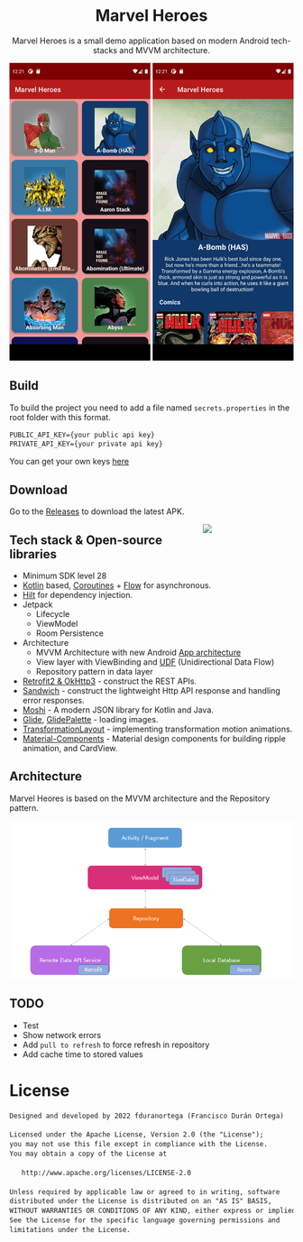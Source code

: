 <h1 align="center">Marvel Heroes</h1>

<p align="center">
Marvel Heroes is a small demo application based on modern Android tech-stacks and MVVM architecture.
</p>

<p align="center">
<img src="/previews/screenshot1.png" width="250">
<img src="/previews/screenshot2.png" width="250">
</p>

## Build
To build the project you need to add a file named `secrets.properties` in the root folder with this format.

```xml
PUBLIC_API_KEY={your public api key}
PRIVATE_API_KEY={your private api key}
```

You can get your own keys [here](https://developer.marvel.com/)

## Download
Go to the [Releases](https://github.com/FranAlterados/android-marvel-heroes/releases) to download the latest APK.

<img src="/previews/preview.gif" align="right" width="32%"/>

## Tech stack & Open-source libraries
- Minimum SDK level 28
- [Kotlin](https://kotlinlang.org/) based, [Coroutines](https://github.com/Kotlin/kotlinx.coroutines) + [Flow](https://kotlin.github.io/kotlinx.coroutines/kotlinx-coroutines-core/kotlinx.coroutines.flow/) for asynchronous.
- [Hilt](https://dagger.dev/hilt/) for dependency injection.
- Jetpack
  - Lifecycle
  - ViewModel
  - Room Persistence
- Architecture
  - MVVM Architecture with new Android [App architecture](https://developer.android.com/topic/architecture)
  - View layer with ViewBinding and [UDF](https://developer.android.com/jetpack/guide/ui-layer#udf) (Unidirectional Data Flow)
  - Repository pattern in data layer
- [Retrofit2 & OkHttp3](https://github.com/square/retrofit) - construct the REST APIs.
- [Sandwich](https://github.com/skydoves/Sandwich) - construct the lightweight Http API response and handling error responses.
- [Moshi](https://github.com/square/moshi/) - A modern JSON library for Kotlin and Java.
- [Glide](https://github.com/bumptech/glide), [GlidePalette](https://github.com/florent37/GlidePalette) - loading images.
- [TransformationLayout](https://github.com/skydoves/transformationlayout) - implementing transformation motion animations.
- [Material-Components](https://github.com/material-components/material-components-android) - Material design components for building ripple animation, and CardView.

## Architecture
Marvel Heores is based on the MVVM architecture and the Repository pattern.

![architecture](/previews/architecture.png)

## TODO
- Test
- Show network errors
- Add `pull to refresh` to force refresh in repository
- Add cache time to stored values

# License
```xml
Designed and developed by 2022 fduranortega (Francisco Durán Ortega)

Licensed under the Apache License, Version 2.0 (the "License");
you may not use this file except in compliance with the License.
You may obtain a copy of the License at

   http://www.apache.org/licenses/LICENSE-2.0

Unless required by applicable law or agreed to in writing, software
distributed under the License is distributed on an "AS IS" BASIS,
WITHOUT WARRANTIES OR CONDITIONS OF ANY KIND, either express or implied.
See the License for the specific language governing permissions and
limitations under the License.
```